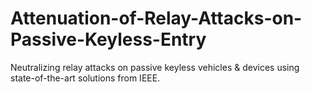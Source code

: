 # Attenuation-of-Relay-Attacks-on-Passive-Keyless-Entry
Neutralizing relay attacks on passive keyless vehicles &amp; devices using state-of-the-art solutions from IEEE.
